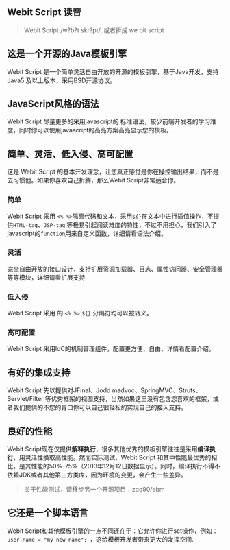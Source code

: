 ## Webit Script 读音
> Webit Script /w?b?t skr?pt/, 或者拆成 we bit script

## 这是一个开源的Java模板引擎
Webit Script 是一个简单灵活自由开放的开源的模板引擎，基于Java开发，支持Java5 及以上版本，采用BSD开源协议。


## JavaScript风格的语法
Webit Script 尽量更多的采用javascript的 标准语法，较少前端开发者的学习难度，同时你可以使用javascript的高亮方案高亮显示您的模板。


## 简单、灵活、低入侵、高可配置
这是 Webit Script 的基本开发理念，让您真正感觉是你在操控输出结果，而不是去习惯他。如果你喜欢自己折腾，那么Webit Script非常适合你。

### 简单
Webit Script 采用 `<% %>`隔离代码和文本，采用`${}`在文本中进行插值操作，不提供`HTML-tag`、`JSP-tag` 等极易引起阅读难度的特性，不过不用担心，我们引入了javascript的`function`用来自定义函数，详细请看语法介绍。

### 灵活
完全自由开放的接口设计，支持扩展资源加载器、日志、属性访问器、安全管理器等等模块，详细请看扩展支持

### 低入侵
Webit Script 采用 的 `<% %>` `${}` 分隔符均可以被转义。

### 高可配置
Webit Script 采用IoC的机制管理组件，配置更方便、自由，详情看配置介绍。

## 有好的集成支持
Webit Script 先以提供对JFinal、Jodd madvoc、SpringMVC、Struts、Servlet/Filter 等优秀框架的视图支持，当然如果这里没有包含您喜欢的框架，或者我们提供的不您的胃口你可以自己很轻松的实现自己的接入支持。

## 良好的性能
Webit Script现在仅提供**解释执行**，很多其他优秀的模板引擎往往是采用**编译执行**，用灵活性换取高性能。然而实际测试，Webit Script 和其中性能最优秀的相比，是其性能的50%-75%（2013年12月12日数据显示）。同时，编译执行不得不依赖JDK或者其他第三方类库，因为环境的变更，会产生一些差异。
> 关于性能测试，请移步另一个开源项目：zqq90/ebm

## 它还是一个脚本语言
Webit Script和其他模板引擎的一点不同还在于：它允许你进行set操作，例如： `user.name = "my new name"; `，这给模板开发者带来更大的发挥空间.